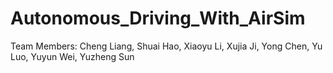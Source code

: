 # Autonomous_Driving_With_AirSim
Team Members: Cheng Liang, Shuai Hao, Xiaoyu Li, Xujia Ji, Yong Chen, Yu Luo, Yuyun Wei, Yuzheng Sun
